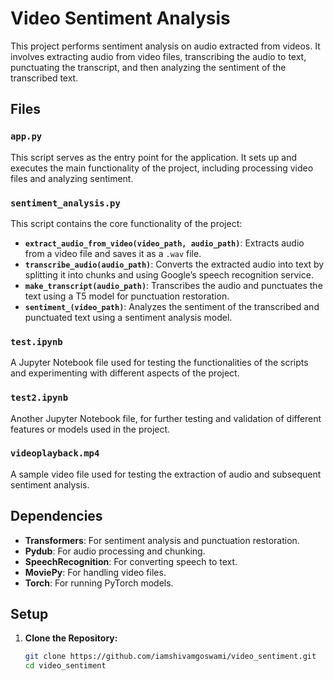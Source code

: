 # Video Sentiment Analysis

This project performs sentiment analysis on audio extracted from videos. It involves extracting audio from video files, transcribing the audio to text, punctuating the transcript, and then analyzing the sentiment of the transcribed text.

## Files

### `app.py`
This script serves as the entry point for the application. It sets up and executes the main functionality of the project, including processing video files and analyzing sentiment.

### `sentiment_analysis.py`
This script contains the core functionality of the project:
- **`extract_audio_from_video(video_path, audio_path)`**: Extracts audio from a video file and saves it as a `.wav` file.
- **`transcribe_audio(audio_path)`**: Converts the extracted audio into text by splitting it into chunks and using Google’s speech recognition service.
- **`make_transcript(audio_path)`**: Transcribes the audio and punctuates the text using a T5 model for punctuation restoration.
- **`sentiment_(video_path)`**: Analyzes the sentiment of the transcribed and punctuated text using a sentiment analysis model.

### `test.ipynb`
A Jupyter Notebook file used for testing the functionalities of the scripts and experimenting with different aspects of the project.

### `test2.ipynb`
Another Jupyter Notebook file,  for further testing and validation of different features or models used in the project.

### `videoplayback.mp4`
A sample video file used for testing the extraction of audio and subsequent sentiment analysis.

## Dependencies

- **Transformers**: For sentiment analysis and punctuation restoration.
- **Pydub**: For audio processing and chunking.
- **SpeechRecognition**: For converting speech to text.
- **MoviePy**: For handling video files.
- **Torch**: For running PyTorch models.

## Setup

1. **Clone the Repository:**
   ```bash
   git clone https://github.com/iamshivamgoswami/video_sentiment.git
   cd video_sentiment
